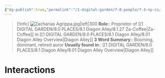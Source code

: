 ```yaml
---
{"dg-publish":true,"permalink":"/1-digital-garden/7-0-people/7-3-np-cs/zacharias-agrippa/","tags":["#person","diagon-alley","diagon-alley-resident","shopkeeper"]}
---
```


>[!info] 
>![Zacharias Agrippa.jpg|left|300](/img/user/1%20DIGITAL%20GARDEN/7.0%20PEOPLE/7.3%20NPCs/Headshots/Zacharias%20Agrippa.jpg)
>**Role**:: Proprietor of [[1 DIGITAL GARDEN/8.0 PLACES/8.1 Diagon Alley/8.1.27 Za-Coffee\|Za-Coffee]] in [[1 DIGITAL GARDEN/8.0 PLACES/8.1 Diagon Alley/8.01 Diagon Alley Overview\|Diagon Alley]]
>**3 Word Summary**:: Booming, dominant, retired auror
>**Usually found in**:: [[1 DIGITAL GARDEN/8.0 PLACES/8.1 Diagon Alley/8.01 Diagon Alley Overview\|Diagon Alley]]

# Interactions

